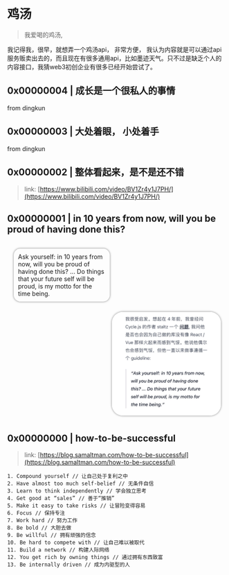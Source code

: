 # 鸡汤
> 我爱喝的鸡汤, 

我记得我，很早，就想弄一个鸡汤api， 非常方便， 我认为内容就是可以通过api服务贩卖出去的，而且现在有很多通用api，比如墨迹天气。只不过是缺乏个人的内容接口，我猜web3初创企业有很多已经开始尝试了。

## 0x00000004 | 成长是一个很私人的事情

from dingkun

## 0x00000003 | 大处着眼， 小处着手

from dingkun

## 0x00000002 | 整体看起来，是不是还不错
> link: [https://www.bilibili.com/video/BV1Zr4y1J7PH/](https://www.bilibili.com/video/BV1Zr4y1J7PH/)

## 0x00000001 | in 10 years from now, will you be proud of having done this?
<div style="width: 100%; overflow: hidden;">
<p style="width: 40%; float:left; margin-left: 15px; margin-top:15px; padding: 10px; box-shadow: 0px 0px 5px gray; border-radius: 15px;"> 
Ask yourself: in 10 years from now, will you be proud of having done this? 
... Do things that your future self will be proud, is my motto for the time being.
</p><img src="./images/ten_years.jpg" style="width: 50%; float:right; margin:10px; box-shadow: 0px 0px 5px gray; border-radius: 25px;"></img>
</div>

## 0x00000000 | how-to-be-successful

> link: [https://blog.samaltman.com/how-to-be-successful](https://blog.samaltman.com/how-to-be-successful)
```text
1. Compound yourself // 让自己处于复利之中
2. Have almost too much self-belief // 无条件自信
3. Learn to think independently // 学会独立思考
4. Get good at “sales” // 善于“推销”
5. Make it easy to take risks // 让冒险变得容易
6. Focus // 保持专注
7. Work hard // 努力工作
8. Be bold // 大胆去做
9. Be willful // 拥有顽强的信念
10. Be hard to compete with // 让自己难以被取代
11. Build a network // 构建人际网络
12. You get rich by owning things // 通过拥有东西致富
13. Be internally driven // 成为内驱型的人
```





